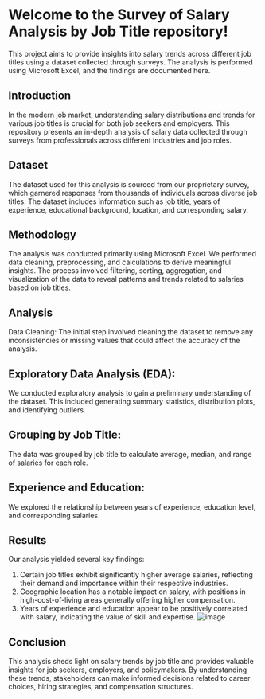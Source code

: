 # Welcome to the Survey of Salary Analysis by Job Title repository! 
This project aims to provide insights into salary trends across different job titles using a dataset collected through surveys. The analysis is performed using Microsoft Excel, and the findings are documented here.


## Introduction
In the modern job market, understanding salary distributions and trends for various job titles is crucial for both job seekers and employers. This repository presents an in-depth analysis of salary data collected through surveys from professionals across different industries and job roles.

## Dataset
The dataset used for this analysis is sourced from our proprietary survey, which garnered responses from thousands of individuals across diverse job titles. The dataset includes information such as job title, years of experience, educational background, location, and corresponding salary.

## Methodology
The analysis was conducted primarily using Microsoft Excel. We performed data cleaning, preprocessing, and calculations to derive meaningful insights. The process involved filtering, sorting, aggregation, and visualization of the data to reveal patterns and trends related to salaries based on job titles.

## Analysis
Data Cleaning: The initial step involved cleaning the dataset to remove any inconsistencies or missing values that could affect the accuracy of the analysis.

## Exploratory Data Analysis (EDA): 
We conducted exploratory analysis to gain a preliminary understanding of the dataset. This included generating summary statistics, distribution plots, and identifying outliers.

## Grouping by Job Title: 
The data was grouped by job title to calculate average, median, and range of salaries for each role.

## Experience and Education: 
We explored the relationship between years of experience, education level, and corresponding salaries.

## Results
Our analysis yielded several key findings:

1. Certain job titles exhibit significantly higher average salaries, reflecting their demand and importance within their respective industries.
2. Geographic location has a notable impact on salary, with positions in high-cost-of-living areas generally offering higher compensation.
3. Years of experience and education appear to be positively correlated with salary, indicating the value of skill and expertise.
![image](https://github.com/Rubeshanbu/Salary-Analysis/assets/123859275/f3e1dd40-172b-4ae8-aca9-8d806826fc3e)

## Conclusion
This analysis sheds light on salary trends by job title and provides valuable insights for job seekers, employers, and policymakers. By understanding these trends, stakeholders can make informed decisions related to career choices, hiring strategies, and compensation structures.
